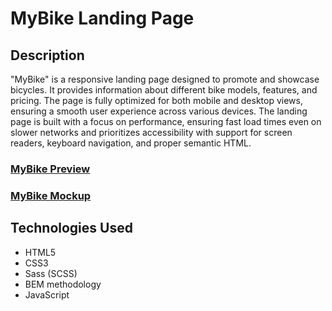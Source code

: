 # MyBike Landing Page

## Description

"MyBike" is a responsive landing page designed to promote and showcase bicycles. It provides information about different bike models, features, and pricing. The page is fully optimized for both mobile and desktop views, ensuring a smooth user experience across various devices. The landing page is built with a focus on performance, ensuring fast load times even on slower networks and prioritizes accessibility with support for screen readers, keyboard navigation, and proper semantic HTML.

### [MyBike Preview](https://my-bike-web.netlify.app/)

### [MyBike Mockup](https://www.figma.com/file/NZQAIydtHo5QkINyGLHNcq/BIKE-New-Version?node-id=0%3A1)

## Technologies Used

-   HTML5
-   CSS3
-   Sass (SCSS)
-   BEM methodology
-   JavaScript
